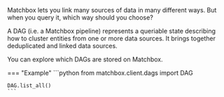 Matchbox lets you link many sources of data in many different ways. But when you query it, which way should you choose?

A DAG (i.e. a Matchbox pipeline) represents a queriable state describing how to cluster entities from one or more data sources. It brings together deduplicated and linked data sources.

You can explore which DAGs are stored on Matchbox.

=== "Example"
    ```python
    from matchbox.client.dags import DAG

    DAG.list_all()
    ```
